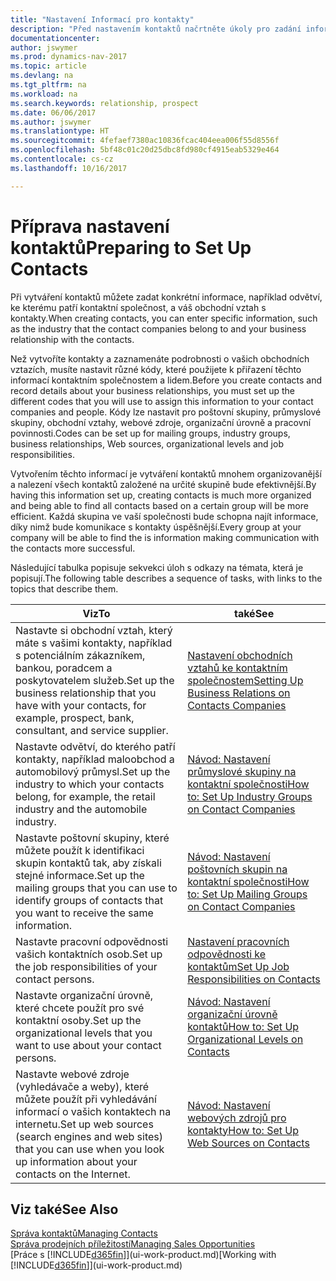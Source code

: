```yaml
---
title: "Nastavení Informací pro kontakty"
description: "Před nastavením kontaktů načrtněte úkoly pro zadání informací a kódů, například o průmyslových skupinách a obchodních vztazích."
documentationcenter: 
author: jswymer
ms.prod: dynamics-nav-2017
ms.topic: article
ms.devlang: na
ms.tgt_pltfrm: na
ms.workload: na
ms.search.keywords: relationship, prospect
ms.date: 06/06/2017
ms.author: jswymer
ms.translationtype: HT
ms.sourcegitcommit: 4fefaef7380ac10836fcac404eea006f55d8556f
ms.openlocfilehash: 5bf48c01c20d25dbc8fd980cf4915eab5329e464
ms.contentlocale: cs-cz
ms.lasthandoff: 10/16/2017

---
```

# <a name="preparing-to-set-up-contacts"></a><span data-ttu-id="64008-103">Příprava nastavení kontaktů</span><span class="sxs-lookup"><span data-stu-id="64008-103">Preparing to Set Up Contacts</span></span>
<span data-ttu-id="64008-104">Při vytváření kontaktů můžete zadat konkrétní informace, například odvětví, ke kterému patří kontaktní společnost, a váš obchodní vztah s kontakty.</span><span class="sxs-lookup"><span data-stu-id="64008-104">When creating contacts, you can enter specific information, such as the industry that the contact companies belong to and your business relationship with the contacts.</span></span>

<span data-ttu-id="64008-105">Než vytvoříte kontakty a zaznamenáte podrobnosti o vašich obchodních vztazích, musíte nastavit různé kódy, které použijete k přiřazení těchto informací kontaktním společnostem a lidem.</span><span class="sxs-lookup"><span data-stu-id="64008-105">Before you create contacts and record details about your business relationships, you must set up the different codes that you will use to assign this information to your contact companies and people.</span></span> <span data-ttu-id="64008-106">Kódy lze nastavit pro poštovní skupiny, průmyslové skupiny, obchodní vztahy, webové zdroje, organizační úrovně a pracovní povinnosti.</span><span class="sxs-lookup"><span data-stu-id="64008-106">Codes can be set up for mailing groups, industry groups, business relationships, Web sources, organizational levels and job responsibilities.</span></span>

<span data-ttu-id="64008-107">Vytvořením těchto informací je vytváření kontaktů mnohem organizovanější a nalezení všech kontaktů založené na určité skupině bude efektivnější.</span><span class="sxs-lookup"><span data-stu-id="64008-107">By having this information set up, creating contacts is much more organized and being able to find all contacts based on a certain group will be more efficient.</span></span> <span data-ttu-id="64008-108">Každá skupina ve vaší společnosti bude schopna najít informace, díky nimž bude komunikace s kontakty úspěšnější.</span><span class="sxs-lookup"><span data-stu-id="64008-108">Every group at your company will be able to find the is information making communication with the contacts more successful.</span></span>

<span data-ttu-id="64008-109">Následující tabulka popisuje sekvekci úloh s odkazy na témata, která je popisují.</span><span class="sxs-lookup"><span data-stu-id="64008-109">The following table describes a sequence of tasks, with links to the topics that describe them.</span></span> 

| <span data-ttu-id="64008-110">Viz</span><span class="sxs-lookup"><span data-stu-id="64008-110">To</span></span> | <span data-ttu-id="64008-111">také</span><span class="sxs-lookup"><span data-stu-id="64008-111">See</span></span> |
| --- | --- |
| <span data-ttu-id="64008-112">Nastavte si obchodní vztah, který máte s vašimi kontakty, například s potenciálním zákazníkem, bankou, poradcem a poskytovatelem služeb.</span><span class="sxs-lookup"><span data-stu-id="64008-112">Set up the business relationship that you have with your contacts, for example, prospect, bank, consultant, and service supplier.</span></span> |[<span data-ttu-id="64008-113">Nastavení obchodních vztahů ke kontaktním společnostem</span><span class="sxs-lookup"><span data-stu-id="64008-113">Setting Up Business Relations on Contacts Companies</span></span>](marketing-business-relations.md) |
| <span data-ttu-id="64008-114">Nastavte odvětví, do kterého patří kontakty, například maloobchod a automobilový průmysl.</span><span class="sxs-lookup"><span data-stu-id="64008-114">Set up the industry to which your contacts belong, for example, the retail industry and the automobile industry.</span></span> |[<span data-ttu-id="64008-115">Návod: Nastavení průmyslové skupiny na kontaktní společnosti</span><span class="sxs-lookup"><span data-stu-id="64008-115">How to: Set Up Industry Groups on Contact Companies</span></span>](marketing-industry-groups.md) |
| <span data-ttu-id="64008-116">Nastavte poštovní skupiny, které můžete použít k identifikaci skupin kontaktů tak, aby získali stejné informace.</span><span class="sxs-lookup"><span data-stu-id="64008-116">Set up the mailing groups that you can use to identify groups of contacts that you want to receive the same information.</span></span> |[<span data-ttu-id="64008-117">Návod: Nastavení poštovních skupin na kontaktní společnosti</span><span class="sxs-lookup"><span data-stu-id="64008-117">How to: Set Up Mailing Groups on Contact Companies</span></span>](marketing-mailing-groups.md) |
| <span data-ttu-id="64008-118">Nastavte pracovní odpovědnosti vašich kontaktních osob.</span><span class="sxs-lookup"><span data-stu-id="64008-118">Set up the job responsibilities of your contact persons.</span></span> |[<span data-ttu-id="64008-119">Nastavení pracovních odpovědnosti ke kontaktům</span><span class="sxs-lookup"><span data-stu-id="64008-119">Set Up Job Responsibilities on Contacts</span></span>](marketing-job-responsibilities.md) |
| <span data-ttu-id="64008-120">Nastavte organizační úrovně, které chcete použít pro své kontaktní osoby.</span><span class="sxs-lookup"><span data-stu-id="64008-120">Set up the organizational levels that you want to use about your contact persons.</span></span> |[<span data-ttu-id="64008-121">Návod: Nastavení organizační úrovně kontaktů</span><span class="sxs-lookup"><span data-stu-id="64008-121">How to: Set Up Organizational Levels on Contacts</span></span>](marketing-organizational-levels.md) |
| <span data-ttu-id="64008-122">Nastavte webové zdroje (vyhledávače a weby), které můžete použít při vyhledávání informací o vašich kontaktech na internetu.</span><span class="sxs-lookup"><span data-stu-id="64008-122">Set up web sources (search engines and web sites) that you can use when you look up information about your contacts on the Internet.</span></span> |[<span data-ttu-id="64008-123">Návod: Nastavení webových zdrojů pro kontakty</span><span class="sxs-lookup"><span data-stu-id="64008-123">How to: Set Up Web Sources on Contacts</span></span>](marketing-web-sources.md) |

## <a name="see-also"></a><span data-ttu-id="64008-124">Viz také</span><span class="sxs-lookup"><span data-stu-id="64008-124">See Also</span></span>
[<span data-ttu-id="64008-125">Správa kontaktů</span><span class="sxs-lookup"><span data-stu-id="64008-125">Managing Contacts</span></span>](marketing-contacts.md)  
[<span data-ttu-id="64008-126">Správa prodejních příležitostí</span><span class="sxs-lookup"><span data-stu-id="64008-126">Managing Sales Opportunities</span></span>](marketing-manage-sales-opportunities.md)  
<span data-ttu-id="64008-127">[Práce s [!INCLUDE[d365fin](includes/d365fin_md.md)]](ui-work-product.md)</span><span class="sxs-lookup"><span data-stu-id="64008-127">[Working with [!INCLUDE[d365fin](includes/d365fin_md.md)]](ui-work-product.md)</span></span>

